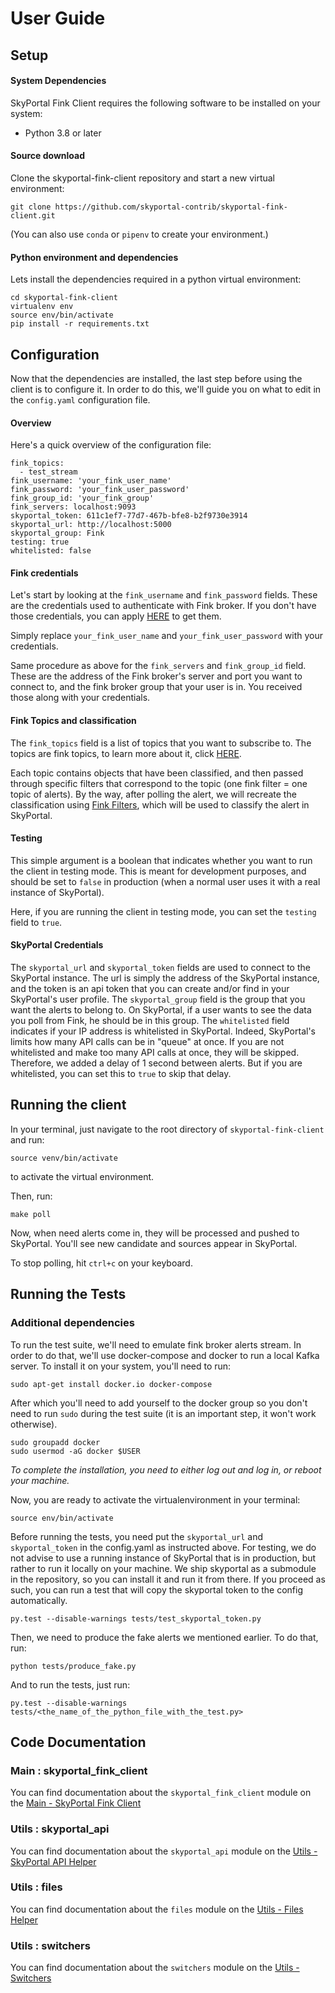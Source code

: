 # User Guide

## Setup

#### System Dependencies

SkyPortal Fink Client requires the following software to be installed on your system:

- Python 3.8 or later

#### Source download

Clone the skyportal-fink-client repository and start a new virtual environment:

```
git clone https://github.com/skyportal-contrib/skyportal-fink-client.git
```

(You can also use `conda` or `pipenv` to create your environment.)

#### Python environment and dependencies

Lets install the dependencies required in a python virtual environment:

```
cd skyportal-fink-client
virtualenv env
source env/bin/activate
pip install -r requirements.txt
```


## Configuration

Now that the dependencies are installed, the last step before using the client is to configure it. In order to do this, we'll guide you on what to edit in the `config.yaml` configuration file.

#### Overview

Here's a quick overview of the configuration file:

```
fink_topics:
  - test_stream
fink_username: 'your_fink_user_name'
fink_password: 'your_fink_user_password'
fink_group_id: 'your_fink_group'
fink_servers: localhost:9093
skyportal_token: 611c1ef7-77d7-467b-bfe8-b2f9730e3914
skyportal_url: http://localhost:5000
skyportal_group: Fink
testing: true
whitelisted: false
```

#### Fink credentials

Let's start by looking at the `fink_username` and `fink_password` fields. These are the credentials used to authenticate with Fink broker. If you don't have those credentials, you can apply [HERE](https://forms.gle/2td4jysT4e9pkf889) to get them.

Simply replace `your_fink_user_name` and `your_fink_user_password` with your credentials.

Same procedure as above for the `fink_servers` and `fink_group_id` field. These are the address of the Fink broker's server and port you want to connect to, and the fink broker group that your user is in. You received those along with your credentials.

#### Fink Topics and classification

The `fink_topics` field is a list of topics that you want to subscribe to. The topics are fink topics, to learn more about it, click [HERE](https://fink-broker.readthedocs.io/en/latest/topics/).

Each topic contains objects that have been classified, and then passed through specific filters that correspond to the topic (one fink filter = one topic of alerts).
By the way, after polling the alert, we will recreate the classification using [Fink Filters](https://github.com/astrolabsoftware/fink-filters), which will be used to classify the alert in SkyPortal.

#### Testing

This simple argument is a boolean that indicates whether you want to run the client in testing mode. This is meant for development purposes, and should be set to `false` in production (when a normal user uses it with a real instance of SkyPortal).

Here, if you are running the client in testing mode, you can set the `testing` field to `true`.

#### SkyPortal Credentials

The `skyportal_url` and `skyportal_token` fields are used to connect to the SkyPortal instance. The url is simply the address of the SkyPortal instance, and the token is an api token that you can create and/or find in your SkyPortal's user profile.
The `skyportal_group` field is the group that you want the alerts to belong to. On SkyPortal, if a user wants to see the data you poll from Fink, he should be in this group.
The `whitelisted` field indicates if your IP address is whitelisted in SkyPortal. Indeed, SkyPortal's limits how many API calls can be in "queue" at once. If you are not whitelisted and make too many API calls at once, they will be skipped. Therefore, we added a delay of 1 second between alerts. But if you are whitelisted, you can set this to `true` to skip that delay.

## Running the client

In your terminal, just navigate to the root directory of `skyportal-fink-client` and run:

```
source venv/bin/activate
```

to activate the virtual environment.

Then, run:

```
make poll
```

Now, when need alerts come in, they will be processed and pushed to SkyPortal. You'll see new candidate and sources appear in SkyPortal.

To stop polling, hit `ctrl+c` on your keyboard.


## Running the Tests

### Additional dependencies

To run the test suite, we'll need to emulate fink broker alerts stream. In order to do that, we'll use docker-compose and docker to run a local Kafka server.
To install it on your system, you'll need to run:

```
sudo apt-get install docker.io docker-compose
```

After which you'll need to add yourself to the docker group so you don't need to run `sudo` during the test suite (it is an important step, it won't work otherwise).

```
sudo groupadd docker
sudo usermod -aG docker $USER
```

*To complete the installation, you need to either log out and log in, or reboot your machine.*

Now, you are ready to activate the virtualenvironment in your terminal:

```
source env/bin/activate
```
Before running the tests, you need put the `skyportal_url` and `skyportal_token` in the config.yaml as instructed above. For testing, we do not advise to use a running instance of SkyPortal that is in production, but rather to run it locally on your machine. We ship skyportal as a submodule in the repository, so you can install it and run it from there.
If you proceed as such, you can run a test that will copy the skyportal token to the config automatically.

```
py.test --disable-warnings tests/test_skyportal_token.py
```

Then, we need to produce the fake alerts we mentioned earlier. To do that, run:
```
python tests/produce_fake.py
```

And to run the tests, just run:

```
py.test --disable-warnings tests/<the_name_of_the_python_file_with_the_test.py>
```

## Code Documentation

### Main : skyportal_fink_client

You can find documentation about the `skyportal_fink_client` module on the [Main - SkyPortal Fink Client](skyportal_fink_client.md)

### Utils : skyportal_api

You can find documentation about the `skyportal_api` module on the [Utils - SkyPortal API Helper](skyportal_api.md)

### Utils : files

You can find documentation about the `files` module on the [Utils - Files Helper](files.md)

### Utils : switchers

You can find documentation about the `switchers` module on the [Utils - Switchers](switchers.md)
